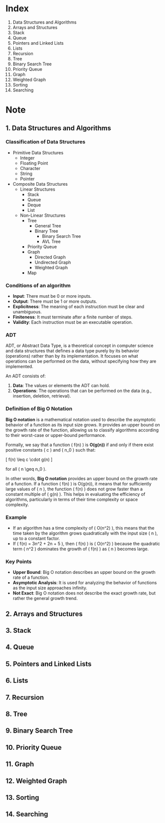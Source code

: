 # Index
1. Data Structures and Algorithms
2. Arrays and Structures
3. Stack
4. Queue
5. Pointers and Linked Lists
6. Lists
7. Recursion
8. Tree
9. Binary Search Tree
10. Priority Queue
11. Graph
12. Weighted Graph
13. Sorting
14. Searching

# Note
## 1. Data Structures and Algorithms
### Classification of Data Structures
- Primitive Data Structures
    - Integer
    - Floating Point
    - Character
    - String
    - Pointer
- Composite Data Structures
    - Linear Structures
        - Stack
        - Queue
        - Deque
        - List
    - Non-Linear Structures
        - Tree
            - General Tree
            - Binary Tree
                - Binary Search Tree
                - AVL Tree
        - Priority Queue
        - Graph
            - Directed Graph
            - Undirected Graph
            - Weighted Graph
        - Map
### Conditions of an algorithm
- **Input**: There must be 0 or more inputs.
- **Output**: There must be 1 or more outputs.
- **Explicitness**: The meaning of each instruction must be clear and unambiguous.
- **Finiteness**: It must terminate after a finite number of steps.
- **Validity**: Each instruction must be an executable operation.
### ADT
ADT, or Abstract Data Type, is a theoretical concept in computer science and data structures that defines a data type purely by its behavior (operations) rather than by its implementation. It focuses on what operations can be performed on the data, without specifying how they are implemented.

An ADT consists of:
1. **Data**: The values or elements the ADT can hold.
2. **Operations**: The operations that can be performed on the data (e.g., insertion, deletion, retrieval).
### Definition of Big O Notation

**Big O notation** is a mathematical notation used to describe the asymptotic behavior of a function as its input size grows. It provides an upper bound on the growth rate of the function, allowing us to classify algorithms according to their worst-case or upper-bound performance. 

Formally, we say that a function \( f(n) \) is **O(g(n))** if and only if there exist positive constants \( c \) and \( n_0 \) such that:

\[ f(n) \leq c \cdot g(n) \]

for all \( n \geq n_0 \).

In other words, **Big O notation** provides an upper bound on the growth rate of a function. If a function \( f(n) \) is O(g(n)), it means that for sufficiently large values of \( n \), the function \( f(n) \) does not grow faster than a constant multiple of \( g(n) \). This helps in evaluating the efficiency of algorithms, particularly in terms of their time complexity or space complexity.

### Example

- If an algorithm has a time complexity of \( O(n^2) \), this means that the time taken by the algorithm grows quadratically with the input size \( n \), up to a constant factor.
- If \( f(n) = 3n^2 + 2n + 5 \), then \( f(n) \) is \( O(n^2) \) because the quadratic term \( n^2 \) dominates the growth of \( f(n) \) as \( n \) becomes large.

### Key Points

- **Upper Bound**: Big O notation describes an upper bound on the growth rate of a function.
- **Asymptotic Analysis**: It is used for analyzing the behavior of functions as the input size approaches infinity.
- **Not Exact**: Big O notation does not describe the exact growth rate, but rather the general growth trend.
## 2. Arrays and Structures
## 3. Stack
## 4. Queue
## 5. Pointers and Linked Lists
## 6. Lists
## 7. Recursion
## 8. Tree
## 9. Binary Search Tree
## 10. Priority Queue
## 11. Graph
## 12. Weighted Graph
## 13. Sorting
## 14. Searching
